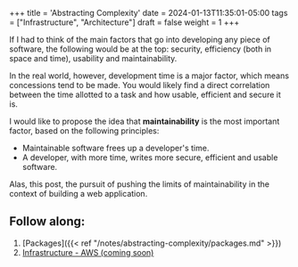 +++
title = 'Abstracting Complexity'
date = 2024-01-13T11:35:01-05:00
tags = ["Infrastructure", "Architecture"]
draft = false
weight = 1
+++

If I had to think of the main factors that go into developing any piece of software, the following would be at the top: security, efficiency (both in space and time), usability and maintainability.

In the real world, however, development time is a major factor, which means concessions tend to be made. You would likely find a direct correlation between the time allotted to a task and how usable, efficient and secure it is. 

I would like to propose the idea that **maintainability** is the most important factor, based on the following principles: 

- Maintainable software frees up a developer's time. 
- A developer, with more time, writes more secure, efficient and usable software.

Alas, this post, the pursuit of pushing the limits of maintainability in the context of building a web application.

## Follow along:
1. [Packages]({{< ref "/notes/abstracting-complexity/packages.md" >}})
2. [Infrastructure - AWS (coming soon)](#)
